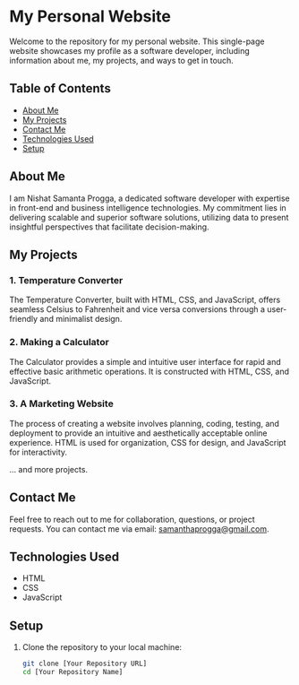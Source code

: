# My Personal Website

Welcome to the repository for my personal website. This single-page website showcases my profile as a software developer, including information about me, my projects, and ways to get in touch.

## Table of Contents

- [About Me](#about-me)
- [My Projects](#my-projects)
- [Contact Me](#contact-me)
- [Technologies Used](#technologies-used)
- [Setup](#setup)

## About Me

I am Nishat Samanta Progga, a dedicated software developer with expertise in front-end and business intelligence technologies. My commitment lies in delivering scalable and superior software solutions, utilizing data to present insightful perspectives that facilitate decision-making.

## My Projects

### 1. Temperature Converter

The Temperature Converter, built with HTML, CSS, and JavaScript, offers seamless Celsius to Fahrenheit and vice versa conversions through a user-friendly and minimalist design.

### 2. Making a Calculator

The Calculator provides a simple and intuitive user interface for rapid and effective basic arithmetic operations. It is constructed with HTML, CSS, and JavaScript.

### 3. A Marketing Website

The process of creating a website involves planning, coding, testing, and deployment to provide an intuitive and aesthetically acceptable online experience. HTML is used for organization, CSS for design, and JavaScript for interactivity.

... and more projects.

## Contact Me

Feel free to reach out to me for collaboration, questions, or project requests. You can contact me via email: [samanthaprogga@gmail.com](mailto:samanthaprogga@gmail.com).

## Technologies Used

- HTML
- CSS
- JavaScript

## Setup

1. Clone the repository to your local machine:

   ```bash
   git clone [Your Repository URL]
   cd [Your Repository Name]
